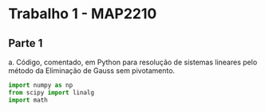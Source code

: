# Trabalho 1 - MAP2210

## Parte 1

a. Código, comentado, em Python para resolução de sistemas lineares pelo método da Eliminação de Gauss sem pivotamento.

```python  
import numpy as np
from scipy import linalg
import math


```
